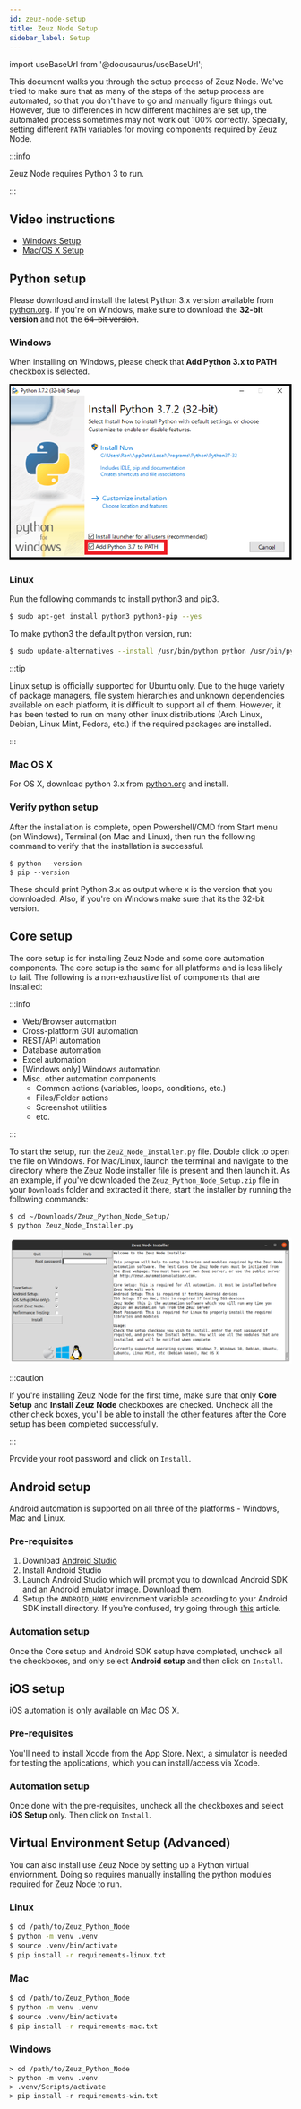 ```yaml
---
id: zeuz-node-setup
title: Zeuz Node Setup
sidebar_label: Setup
---
```


import useBaseUrl from '@docusaurus/useBaseUrl';

This document walks you through the setup process of Zeuz Node. We've
tried to make sure that as many of the steps of the setup process are
automated, so that you don't have to go and manually figure things
out. However, due to differences in how different machines are set up,
the automated process sometimes may not work out 100% correctly.
Specially, setting different `PATH` variables for moving components
required by Zeuz Node.

:::info

Zeuz Node requires Python 3 to run. 

:::

## Video instructions

- [Windows Setup](https://youtu.be/LGmr6ZpoPGk)
- [Mac/OS X Setup](https://youtu.be/TCPmaUgS8hk)


## Python setup

Please download and install the latest Python 3.x version available
from [python.org](https://www.python.org/downloads/). If you're on
Windows, make sure to download the **32-bit version** and not the
~~64-bit version~~.

### Windows

When installing on Windows, please check that **Add Python 3.x to
PATH** checkbox is selected.

![](/img/windows-python-path.png)

### Linux

Run the following commands to install python3 and pip3.

```bash
$ sudo apt-get install python3 python3-pip --yes
```

To make python3 the default python version, run:

```bash
$ sudo update-alternatives --install /usr/bin/python python /usr/bin/python3 10
```

:::tip

Linux setup is officially supported for Ubuntu only. Due to the huge
variety of package managers, file system hierarchies and unknown
dependencies available on each platform, it is difficult to support
all of them. However, it has been tested to run on many other linux
distributions (Arch Linux, Debian, Linux Mint, Fedora, etc.) if the
required packages are installed.

:::

### Mac OS X

For OS X, download python 3.x from
[python.org](https://www.python.org/downloads/) and install.

### Verify python setup

After the installation is complete, open Powershell/CMD from Start
menu (on Windows), Terminal (on Mac and Linux), then run the following
command to verify that the installation is successful.

```batch
$ python --version
$ pip --version
```

These should print Python 3.x as output where x is the version that
you downloaded. Also, if you're on Windows make sure that its the
32-bit version.

## Core setup

The core setup is for installing Zeuz Node and some core automation
components. The core setup is the same for all platforms and is less
likely to fail. The following is a non-exhaustive list of components
that are installed:

:::info

- Web/Browser automation
- Cross-platform GUI automation
- REST/API automation
- Database automation
- Excel automation
- [Windows only] Windows automation
- Misc. other automation components
    - Common actions (variables, loops, conditions, etc.)
    - Files/Folder actions
    - Screenshot utilities
    - etc.

:::

To start the setup, run the `ZeuZ_Node_Installer.py` file. Double
click to open the file on Windows. For Mac/Linux, launch the terminal
and navigate to the directory where the Zeuz Node installer file is
present and then launch it. As an example, if you've downloaded the
`Zeuz_Python_Node_Setup.zip` file in your `Downloads` folder and
extracted it there, start the installer by running the following
commands:

```bash
$ cd ~/Downloads/Zeuz_Python_Node_Setup/
$ python Zeuz_Node_Installer.py
```

![](/img/zeuz-node-installer.png)

:::caution

If you're installing Zeuz Node for the first time, make sure that only
**Core Setup** and **Install Zeuz Node** checkboxes are checked.
Uncheck all the other check boxes, you'll be able to install the other
features after the Core setup has been completed successfully.

:::

Provide your root password and click on `Install`.

## Android setup

Android automation is supported on all three of the platforms -
Windows, Mac and Linux.

### Pre-requisites

1. Download [Android
   Studio](https://developer.android.com/studio#downloads)
2. Install Android Studio
3. Launch Android Studio which will prompt you to download Android SDK
   and an Android emulator image. Download them.
4. Setup the `ANDROID_HOME` environment variable according to your
   Android SDK install directory. If you're confused, try going
   through
   [this](https://www.androidcentral.com/installing-android-sdk-windows-mac-and-linux-tutorial)
   article.

### Automation setup

Once the Core setup and Android SDK setup have completed, uncheck all
the checkboxes, and only select **Android setup** and then click on
`Install`.

## iOS setup

iOS automation is only available on Mac OS X.

### Pre-requisites

You'll need to install Xcode from the App Store. Next, a simulator is
needed for testing the applications, which you can install/access via
Xcode.

### Automation setup

Once done with the pre-requisites, uncheck all the checkboxes and
select **iOS Setup** only. Then click on `Install`.

## Virtual Environment Setup (Advanced)

You can also install use Zeuz Node by setting up a Python virtual enviornment.
Doing so requires manually installing the python modules required for Zeuz Node
to run.

### Linux

```sh
$ cd /path/to/Zeuz_Python_Node
$ python -m venv .venv
$ source .venv/bin/activate
$ pip install -r requirements-linux.txt
```

### Mac

```sh
$ cd /path/to/Zeuz_Python_Node
$ python -m venv .venv
$ source .venv/bin/activate
$ pip install -r requirements-mac.txt
```

### Windows

```batch
> cd /path/to/Zeuz_Python_Node
> python -m venv .venv
> .venv/Scripts/activate
> pip install -r requirements-win.txt
```
